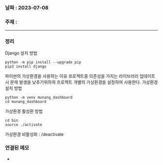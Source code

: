 ### 날짜 : 2023-07-08
### 주제 :
----
### 정리
Django 설치 방법
```shell
python -m pip install --upgrade pip
pip3 install django
```

파이썬의 가상환경을 사용하는 이유
프로젝트중 의존성을 가지는 라이브러리 업데이트 시 문제 발생을 낮추기위하여 프로젝트 개별의 가상환경을 설정하여 사용한다.
가상환경 설치 방법
```shell
python -m venv munang_dashboard
cd munang_dashboard
```
가상환경 활성환 방법
```null
cd bin
source ./activate
```

가상환경 비활성화 : /deactivate
### 연결된 메모
- 